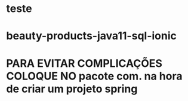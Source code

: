 # teste
# beauty-products-java11-sql-ionic
# PARA EVITAR COMPLICAÇÕES COLOQUE NO pacote com. na hora de criar um projeto spring